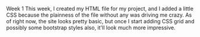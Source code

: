 Week 1
This week, I created my HTML file for my project, and I added a little CSS because the plainness of the file without any was driving me crazy. As of right now, the site looks pretty basic, but once I start adding CSS grid and possibly some bootstrap styles also, it'll look much more impressive.
